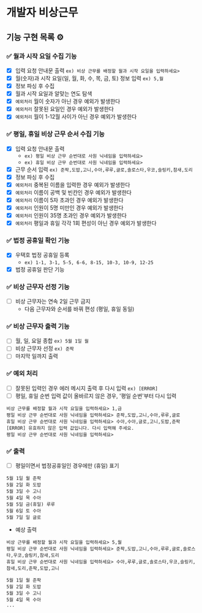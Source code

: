# 개발자 비상근무

## 기능 구현 목록 ⚙️

### ✅ 월과 시작 요일 수집 기능
- [x] 입력 요청 안내문 출력 `ex) 비상 근무를 배정할 월과 시작 요일을 입력하세요>`
- [x] 월(숫자)과 시작 요일(일, 월, 화, 수, 목, 금, 토) 정보 입력 `ex) 5,월`
- [x] 정보 파싱 후 수집
- [x] 월과 시작 요일과 알맞는 연도 탐색
- [x] `예외처리` 월이 숫자가 아닌 경우 예외가 발생한다
- [x] `예외처리` 잘못된 요일인 경우 예외가 발생한다
- [x] `예외처리` 월이 1-12월 사이가 아닌 경우 예외가 발생한다

### ✅ 평일, 휴일 비상 근무 순서 수집 기능
- [x] 입력 요청 안내문 출력
    - `ex) 평일 비상 근무 순번대로 사원 닉네임을 입력하세요>`
    - `ex) 휴일 비상 근무 순번대로 사원 닉네임을 입력하세요>`
- [x] 근무 순서 입력 `ex) 준팍,도밥,고니,수아,루루,글로,솔로스타,우코,슬링키,참새,도리`
- [x] 정보 파싱 후 수집
- [x] `예외처리` 중복된 이름을 입력한 경우 예외가 발생한다
- [x] `예외처리` 이름이 공백 및 빈칸인 경우 예외가 발생한다
- [x] `예외처리` 이름이 5자 초과인 경우 예외가 발생한다
- [x] `예외처리` 인원이 5명 미만인 경우 예외가 발생한다
- [x] `예외처리` 인원이 35명 초과인 경우 예외가 발생한다
- [x] `예외처리` 평일과 휴일 각각 1회 편성이 아닌 경우 예외가 발생한다

### ✅ 법정 공휴일 확인 기능
- [x] 우택호 법정 공휴일 등록
    - `ex) 1-1, 3-1, 5-5, 6-6, 8-15, 10-3, 10-9, 12-25`
- [x] 법정 공휴일 판단 기능

### ✅ 비상 근무자 선정 기능
- [ ] 비상 근무자는 연속 2일 근무 금지
    - 다음 근무자와 순서를 바꿔 편성 (평일, 휴일 동일)

### ✅ 비상 근무자 출력 기능
- [ ] 월, 일, 요일 종합 `ex) 5월 1일 월`
- [ ] 비상 근무자 선정 `ex) 준팍`
- [ ] 마지막 일까지 출력

### ✅ 예외 처리
- [ ] 잘못된 입력인 경우 에러 메시지 출력 후 다시 입력 `ex) [ERROR]`
- [ ] 평일, 휴일 순번 입력 값이 올바르지 않은 경우, '평일 순번'부터 다시 입력
```
비상 근무를 배정할 월과 시작 요일을 입력하세요> 1,금
평일 비상 근무 순번대로 사원 닉네임을 입력하세요> 준팍,도밥,고니,수아,루루,글로
휴일 비상 근무 순번대로 사원 닉네임을 입력하세요> 수아,수아,글로,고니,도밥,준팍
[ERROR] 유효하지 않은 입력 값입니다. 다시 입력해 주세요.
평일 비상 근무 순번대로 사원 닉네임을 입력하세요>
```

### ✅ 출력
- [ ] 평일이면서 법정공휴일인 경우에만 (휴일) 표기
```
5월 1일 월 준팍
5월 2일 화 도밥
5월 3일 수 고니
5월 4일 목 수아
5월 5일 금(휴일) 루루
5월 6일 토 수아
5월 7일 일 글로
```

- 예상 출력
```
비상 근무를 배정할 월과 시작 요일을 입력하세요> 5,월
평일 비상 근무 순번대로 사원 닉네임을 입력하세요> 준팍,도밥,고니,수아,루루,글로,솔로스타,우코,슬링키,참새,도리
휴일 비상 근무 순번대로 사원 닉네임을 입력하세요> 수아,루루,글로,솔로스타,우코,슬링키,참새,도리,준팍,도밥,고니

5월 1일 월 준팍
5월 2일 화 도밥
5월 3일 수 고니
5월 4일 목 수아
...
```